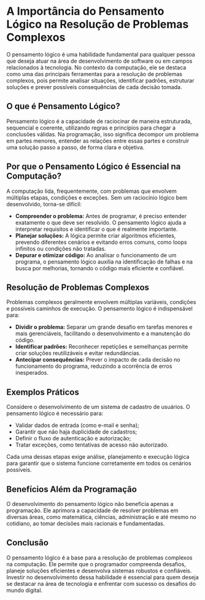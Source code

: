 # A Importância do Pensamento Lógico na Resolução de Problemas Complexos

O pensamento lógico é uma habilidade fundamental para qualquer pessoa que deseja atuar na área de desenvolvimento de software ou em campos relacionados à tecnologia. No contexto da computação, ele se destaca como uma das principais ferramentas para a resolução de problemas complexos, pois permite analisar situações, identificar padrões, estruturar soluções e prever possíveis consequências de cada decisão tomada.

## O que é Pensamento Lógico?

Pensamento lógico é a capacidade de raciocinar de maneira estruturada, sequencial e coerente, utilizando regras e princípios para chegar a conclusões válidas. Na programação, isso significa decompor um problema em partes menores, entender as relações entre essas partes e construir uma solução passo a passo, de forma clara e objetiva.

## Por que o Pensamento Lógico é Essencial na Computação?

A computação lida, frequentemente, com problemas que envolvem múltiplas etapas, condições e exceções. Sem um raciocínio lógico bem desenvolvido, torna-se difícil:

- **Compreender o problema:** Antes de programar, é preciso entender exatamente o que deve ser resolvido. O pensamento lógico ajuda a interpretar requisitos e identificar o que é realmente importante.
- **Planejar soluções:** A lógica permite criar algoritmos eficientes, prevendo diferentes cenários e evitando erros comuns, como loops infinitos ou condições não tratadas.
- **Depurar e otimizar código:** Ao analisar o funcionamento de um programa, o pensamento lógico auxilia na identificação de falhas e na busca por melhorias, tornando o código mais eficiente e confiável.

## Resolução de Problemas Complexos

Problemas complexos geralmente envolvem múltiplas variáveis, condições e possíveis caminhos de execução. O pensamento lógico é indispensável para:

- **Dividir o problema:** Separar um grande desafio em tarefas menores e mais gerenciáveis, facilitando o desenvolvimento e a manutenção do código.
- **Identificar padrões:** Reconhecer repetições e semelhanças permite criar soluções reutilizáveis e evitar redundâncias.
- **Antecipar consequências:** Prever o impacto de cada decisão no funcionamento do programa, reduzindo a ocorrência de erros inesperados.

## Exemplos Práticos

Considere o desenvolvimento de um sistema de cadastro de usuários. O pensamento lógico é necessário para:

- Validar dados de entrada (como e-mail e senha);
- Garantir que não haja duplicidade de cadastros;
- Definir o fluxo de autenticação e autorização;
- Tratar exceções, como tentativas de acesso não autorizado.

Cada uma dessas etapas exige análise, planejamento e execução lógica para garantir que o sistema funcione corretamente em todos os cenários possíveis.

## Benefícios Além da Programação

O desenvolvimento do pensamento lógico não beneficia apenas a programação. Ele aprimora a capacidade de resolver problemas em diversas áreas, como matemática, ciências, administração e até mesmo no cotidiano, ao tomar decisões mais racionais e fundamentadas.

## Conclusão

O pensamento lógico é a base para a resolução de problemas complexos na computação. Ele permite que o programador compreenda desafios, planeje soluções eficientes e desenvolva sistemas robustos e confiáveis. Investir no desenvolvimento dessa habilidade é essencial para quem deseja se destacar na área de tecnologia e enfrentar com sucesso os desafios do mundo digital.